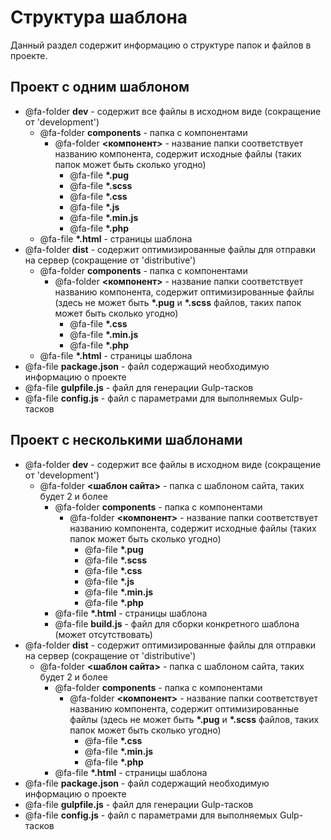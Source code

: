 # Структура шаблона
Данный раздел содержит информацию о структуре папок и файлов в проекте.

## Проект с одним шаблоном
- @fa-folder **dev** - содержит все файлы в исходном виде (сокращение от 'development')
    - @fa-folder **components** - папка с компонентами
        - @fa-folder **<компонент>** - название папки соответствует названию компонента, содержит исходные файлы (таких папок может быть сколько угодно)
            - @fa-file **\*.pug**
            - @fa-file **\*.scss**
            - @fa-file **\*.css**
            - @fa-file **\*.js**
            - @fa-file **\*.min.js**
            - @fa-file **\*.php**
    - @fa-file **\*.html** - страницы шаблона
- @fa-folder **dist** - содержит оптимизированные файлы для отправки на сервер (сокращение от 'distributive')
    - @fa-folder **components** - папка с компонентами
        - @fa-folder **<компонент>** - название папки соответствует названию компонента, содержит оптимизированные файлы (здесь не может быть **\*.pug** и **\*.scss** файлов, таких папок может быть сколько угодно)
            - @fa-file **\*.css**
            - @fa-file **\*.min.js**
            - @fa-file **\*.php**
    - @fa-file **\*.html** - страницы шаблона
- @fa-file **package.json** - файл содержащий необходимую информацию о проекте
- @fa-file **gulpfile.js** - файл для генерации Gulp-тасков
- @fa-file **config.js** - файл с параметрами для выполняемых Gulp-тасков

## Проект с несколькими шаблонами
- @fa-folder **dev** - содержит все файлы в исходном виде (сокращение от 'development')
    - @fa-folder **<шаблон сайта>** - папка с шаблоном сайта, таких будет 2 и более
        - @fa-folder **components** - папка с компонентами
            - @fa-folder **<компонент>** - название папки соответствует названию компонента, содержит исходные файлы (таких папок может быть сколько угодно)
                - @fa-file **\*.pug**
                - @fa-file **\*.scss**
                - @fa-file **\*.css**
                - @fa-file **\*.js**
                - @fa-file **\*.min.js**
                - @fa-file **\*.php**
        - @fa-file **\*.html** - страницы шаблона
        - @fa-file **build.js** - файл для сборки конкретного шаблона (может отсутствовать)
- @fa-folder **dist** - содержит оптимизированные файлы для отправки на сервер (сокращение от 'distributive')
    - @fa-folder **<шаблон сайта>** - папка с шаблоном сайта, таких будет 2 и более
        - @fa-folder **components** - папка с компонентами
            - @fa-folder **<компонент>** - название папки соответствует названию компонента, содержит оптимизированные файлы (здесь не может быть **\*.pug** и **\*.scss** файлов, таких папок может быть сколько угодно)
                - @fa-file **\*.css**
                - @fa-file **\*.min.js**
                - @fa-file **\*.php**
        - @fa-file **\*.html** - страницы шаблона
- @fa-file **package.json** - файл содержащий необходимую информацию о проекте
- @fa-file **gulpfile.js** - файл для генерации Gulp-тасков
- @fa-file **config.js** - файл с параметрами для выполняемых Gulp-тасков
